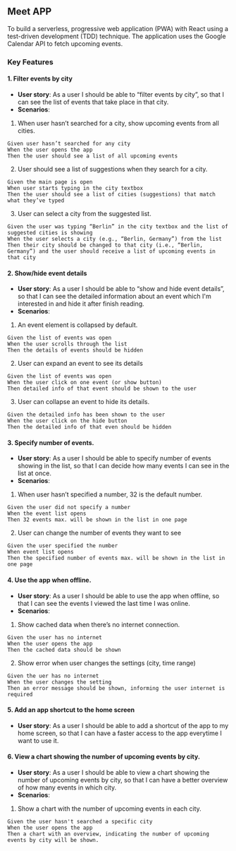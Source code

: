 ## Meet APP ##
To build a serverless, progressive web application (PWA) with React using a test-driven development (TDD) technique. The application uses the Google Calendar API to fetch upcoming events.
### Key Features ###
#### 1. Filter events by city ####
- **User story**: As a user I should be able to “filter events by city”, so that I can see the list of events that take place in that city.
- **Scenarios**: 
1. When user hasn’t searched for a city, show upcoming events from all cities.
```
Given user hasn’t searched for any city
When the user opens the app
Then the user should see a list of all upcoming events
```
2. User should see a list of suggestions when they search for a city.
```
Given the main page is open
When user starts typing in the city textbox
Then the user should see a list of cities (suggestions) that match what they’ve typed
```
3. User can select a city from the suggested list.
```
Given the user was typing “Berlin” in the city textbox and the list of suggested cities is showing
When the user selects a city (e.g., “Berlin, Germany”) from the list
Then their city should be changed to that city (i.e., “Berlin, Germany”) and the user should receive a list of upcoming events in that city
```
#### 2. Show/hide event details ####
- **User story**: As a user I should be able to “show and hide event details”, so that I can see the detailed information about an event which I'm interested in and hide it after finish reading.
- **Scenarios**: 
1. An event element is collapsed by default.
```
Given the list of events was open
When the user scrolls through the list
Then the details of events should be hidden
```
2. User can expand an event to see its details
```
Given the list of events was open 
When the user click on one event (or show button)
Then detailed info of that event should be shown to the user
```
3. User can collapse an event to hide its details.
```
Given the detailed info has been shown to the user
When the user click on the hide button
Then the detailed info of that even should be hidden
```
#### 3. Specify number of events. ####
- **User story**: As a user I should be able to specify number of events showing in the list, so that I can decide how many events I can see in the list at once.
- **Scenarios**: 
1. When user hasn’t specified a number, 32 is the default number.
```
Given the user did not specify a number
When the event list opens
Then 32 events max. will be shown in the list in one page
```
2. User can change the number of events they want to see
```
Given the user specified the number
When event list opens
Then the specified number of events max. will be shown in the list in one page
```
#### 4. Use the app when offline. ####
- **User story**: As a user I should be able to use the app when offline, so that I can see the events I viewed the last time I was online.
- **Scenarios**: 
1. Show cached data when there’s no internet connection.
```
Given the user has no internet
When the user opens the app
Then the cached data should be shown
```
2. Show error when user changes the settings (city, time range)
```
Given the uer has no internet 
When the user changes the setting
Then an error message should be shown, informing the user internet is required
```
#### 5. Add an app shortcut to the home screen ####
- **User story**: As a user I should be able to add a shortcut of the app to my home screen, so that I can have a faster access to the app everytime I want to use it.
#### 6. View a chart showing the number of upcoming events by city. ####
- **User story**: As a user I should be able to view a chart showing the number of upcoming events by city, so that I can have a better overview of how many events in which city.
- **Scenarios**: 
1. Show a chart with the number of upcoming events in each city.
```
Given the user hasn't searched a specific city
When the user opens the app
Then a chart with an overview, indicating the number of upcoming events by city will be shown. 
```